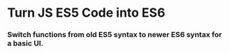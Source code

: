 <h1> Turn JS ES5 Code into ES6 </h1>

<h3> Switch functions from old ES5 syntax to newer ES6 syntax for a basic UI. </h3>
